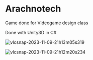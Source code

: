 # Arachnotech


Game done for Videogame design class

Done with Unity3D in C#

![vlcsnap-2023-11-09-21h13m05s319](https://github.com/LuiscVillarrealL/Arachnotech/assets/34688698/771e9788-254d-4c46-bf0c-eddb09c777b6)

![vlcsnap-2023-11-09-21h12m20s234](https://github.com/LuiscVillarrealL/Arachnotech/assets/34688698/81e21c1e-23f4-449e-8bf2-1fe908552957)
